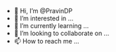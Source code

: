 - 👋 Hi, I’m @PravinDP
- 👀 I’m interested in ...
- 🌱 I’m currently learning ...
- 💞️ I’m looking to collaborate on ...
- 📫 How to reach me ...

<!---
PravinDP/PravinDP is a ✨ special ✨ repository because its `README.md` (this file) appears on your GitHub profile.
You can click the Preview link to take a look at your changes.
--->
